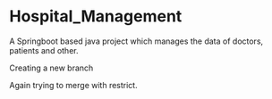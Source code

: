 # Hospital_Management
A Springboot based java project which manages the data of doctors, patients and other. 


Creating a new branch

Again trying to merge with restrict. 

